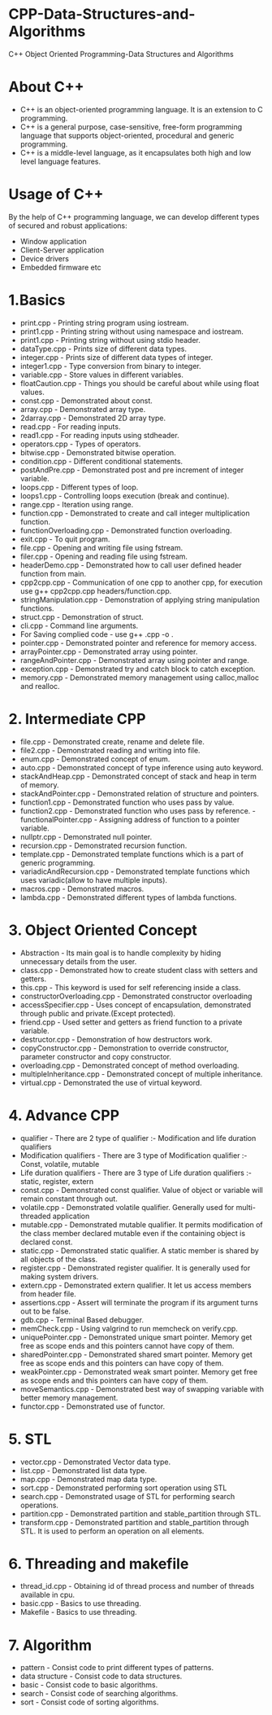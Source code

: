 # CPP-Data-Structures-and-Algorithms
C++ Object Oriented Programming-Data Structures and Algorithms

# About C++
- C++ is an object-oriented programming language. It is an extension to C programming.
- C++ is a general purpose, case-sensitive, free-form programming language that supports object-oriented, procedural and generic programming.
- C++ is a middle-level language, as it encapsulates both high and low level language features.
# Usage of C++
By the help of C++ programming language, we can develop different types of secured and robust applications:

- Window application
- Client-Server application
- Device drivers
- Embedded firmware etc
# 1.Basics
- print.cpp - Printing string program using iostream.
- print1.cpp - Printing string without using namespace and iostream.
- print1.cpp - Printing string without using stdio header.
- dataType.cpp - Prints size of different data types.
- integer.cpp - Prints size of different data types of integer.
- integer1.cpp - Type conversion from binary to integer.
- variable.cpp - Store values in different variables.
- floatCaution.cpp - Things you should be careful about while using float values.
- const.cpp - Demonstrated about const.
- array.cpp - Demonstrated array type.
- 2darray.cpp - Demonstrated 2D array type.
- read.cpp - For reading inputs.
- read1.cpp - For reading inputs using stdheader.
- operators.cpp - Types of operators.
- bitwise.cpp - Demonstrated bitwise operation.
- condition.cpp - Different conditional statements.
- postAndPre.cpp - Demonstrated post and pre increment of integer variable.
- loops.cpp - Different types of loop.
- loops1.cpp - Controlling loops execution (break and continue).
- range.cpp - Iteration using range.
- function.cpp - Demonstrated to create and call integer multiplication function.
- functionOverloading.cpp - Demonstrated function overloading.
- exit.cpp - To quit program.
- file.cpp - Opening and writing file using fstream.
- filer.cpp - Opening and reading file using fstream.
- headerDemo.cpp - Demonstrated how to call user defined header function from main.
- cpp2cpp.cpp - Communication of one cpp to another cpp, for execution use g++ cpp2cpp.cpp headers/function.cpp.
- stringManipulation.cpp - Demonstration of applying string manipulation functions.
- struct.cpp - Demonstration of struct.
- cli.cpp - Command line arguments.
- For Saving complied code - use g++ <filename>.cpp -o <outFilename>.
- pointer.cpp - Demonstrated pointer and reference for memory access.
- arrayPointer.cpp - Demonstrated array using pointer.
- rangeAndPointer.cpp - Demonstrated array using pointer and range.
- exception.cpp - Demonstrated try and catch block to catch exception.
- memory.cpp - Demonstrated memory management using calloc,malloc and realloc.
# 2. Intermediate CPP
- file.cpp - Demonstrated create, rename and delete file.
- file2.cpp - Demonstrated reading and writing into file.
- enum.cpp - Demonstrated concept of enum.
- auto.cpp - Demonstrated concept of type inference using auto keyword.
- stackAndHeap.cpp - Demonstrated concept of stack and heap in term of memory.
- stackAndPointer.cpp - Demonstrated relation of structure and pointers.
- function1.cpp - Demonstrated function who uses pass by value.
- function2.cpp - Demonstrated function who uses pass by reference.
-functionalPointer.cpp - Assigning address of function to a pointer variable.
- nullptr.cpp - Demonstrated null pointer.
- recursion.cpp - Demonstrated recursion function.
- template.cpp - Demonstrated template functions which is a part of generic programming.
- variadicAndRecursion.cpp - Demonstrated template functions which uses variadic(allow to have multiple inputs).
- macros.cpp - Demonstrated macros.
- lambda.cpp - Demonstrated different types of lambda functions.
# 3. Object Oriented Concept
- Abstraction - Its main goal is to handle complexity by hiding unnecessary details from the user.
- class.cpp - Demonstrated how to create student class with setters and getters.
- this.cpp - This keyword is used for self referencing inside a class.
- constructorOverloading.cpp - Demonstrated constructor overloading
- accessSpecifier.cpp - Uses concept of encapsulation, demonstrated through public and private.(Except protected).
- friend.cpp - Used setter and getters as friend function to a private variable.
- destructor.cpp - Demonstration of how destructors work.
- copyConstructor.cpp - Demonstration to override constructor, parameter constructor and copy constructor.
- overloading.cpp - Demonstrated concept of method overloading.
- multipleInheritance.cpp - Demonstrated concept of multiple inheritance.
- virtual.cpp - Demonstrated the use of virtual keyword.
# 4. Advance CPP
- qualifier - There are 2 type of qualifier :- Modification and life duration qualifiers
- Modification qualifiers - There are 3 type of Modification qualifier :- Const, volatile, mutable
- Life duration qualifiers - There are 3 type of Life duration qualifiers :- static, register, extern
- const.cpp - Demonstrated const qualifier. Value of object or variable will remain constant through out.
- volatile.cpp - Demonstrated volatile qualifier. Generally used for multi-threaded application
- mutable.cpp - Demonstrated mutable qualifier. It permits modification of the class member declared mutable even if the containing object is declared const.
- static.cpp - Demonstrated static qualifier. A static member is shared by all objects of the class.
- register.cpp - Demonstrated register qualifier. It is generally used for making system drivers.
- extern.cpp - Demonstrated extern qualifier. It let us access members from header file.
- assertions.cpp - Assert will terminate the program if its argument turns out to be false.
- gdb.cpp - Terminal Based debugger.
- memCheck.cpp - Using valgrind to run memcheck on verify.cpp.
- uniquePointer.cpp - Demonstrated unique smart pointer. Memory get free as scope ends and this pointers cannot have copy of them.
- sharedPointer.cpp - Demonstrated shared smart pointer. Memory get free as scope ends and this pointers can have copy of them.
- weakPointer.cpp - Demonstrated weak smart pointer. Memory get free as scope ends and this pointers can have copy of them.
- moveSemantics.cpp - Demonstrated best way of swapping variable with better memory management.
- functor.cpp - Demonstrated use of functor.
# 5. STL
- vector.cpp - Demonstrated Vector data type.
- list.cpp - Demonstrated list data type.
- map.cpp - Demonstrated map data type.
- sort.cpp - Demonstrated performing sort operation using STL
- search.cpp - Demonstrated usage of STL for performing search operations.
- partition.cpp - Demonstrated partition and stable_partition through STL.
- transform.cpp - Demonstrated partition and stable_partition through STL. It is used to perform an operation on all elements.
# 6. Threading and makefile
- thread_id.cpp - Obtaining id of thread process and number of threads available in cpu.
- basic.cpp - Basics to use threading.
- Makefile - Basics to use threading.
# 7. Algorithm
- pattern - Consist code to print different types of patterns.
- data structure - Consist code to data structures.
- basic - Consist code to basic algorithms.
- search - Consist code of searching algorithms.
- sort - Consist code of sorting algorithms.
